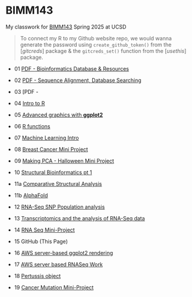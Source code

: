 # BIMM143
My classwork for [BIMM143](https://bioboot.github.io/bimm143_S25/) Spring 2025 at UCSD

> To connect my R to my Github website repo, we would wanna generate the password 
using `create_github_token()` from the [*gitcreds*] package & 
the `gitcreds_set()` function from the [*usethis*] package.

- 01 [PDF - Bioinformatics Database & Resources](https://github.com/GabriellaTan/bimm143_github1/blob/3b2466ee0b7c87b2fe21c3aa827ef4e56ce4d940/Tanoto%20-%20Lab%201%20BIMM143.pdf)

- 02 [PDF - Sequence Alignment, Database Searching](https://github.com/GabriellaTan/bimm143_github1/blob/3b2466ee0b7c87b2fe21c3aa827ef4e56ce4d940/Tanoto%20-%20lab2.pdf)

- 03 [PDF - 

- 04 [Intro to R](https://github.com/GabriellaTan/bimm143_github1/blob/b1d33053d2929dc7b9259a2e853136f2eaeafbc2/Class04/Class4.R)

- 05 [Advanced graphics with **ggplot2**](https://github.com/GabriellaTan/bimm143_github1/tree/main/Class5/Class05.md)

- 06 [R functions](https://github.com/GabriellaTan/bimm143_github1/blob/4fbe7d8e91f9f797d1e0d9011f17bba906bed28d/Class6_wk3/RFunction_Lab.md)

- 07 [Machine Learning Intro](https://github.com/GabriellaTan/bimm143_github1/blob/07af3c140551fdadc84a91db900638cebc01e11c/Class07_Wk4/Class07-Machine_Learning1.md#class-07---machine-learning-pt1)

- 08 [Breast Cancer Mini Project](https://github.com/GabriellaTan/bimm143_github1/blob/0ffd630b47956ac1a53ea913fcca502d4164d435/class08_Wk4_mini_project/Class08_mini_project.md)

- 09 [Making PCA - Halloween Mini Project](https://github.com/GabriellaTan/bimm143_github1/blob/b1d33053d2929dc7b9259a2e853136f2eaeafbc2/Class09/Class9-HalloweenCandy-MiniProject.md)

- 10 [Structural Bioinformatics pt 1](https://github.com/GabriellaTan/bimm143_github1/blob/c825dd796544875261f466d11f718872717169e9/Class%2010/Class10_StructuralBioinformatics.md)

- 11a [Comparative Structural Analysis](https://github.com/GabriellaTan/bimm143_github1/blob/a78f63a4bd4131bc94f3df8c34e86bf114befb53/Class%2010/class11.md)

- 11b [AlphaFold](https://github.com/GabriellaTan/bimm143_github1/blob/c825dd796544875261f466d11f718872717169e9/Class%2010/class11.md)

- 12 [RNA-Seq SNP Population analysis](https://github.com/GabriellaTan/bimm143_github1/blob/af9455017308a91d5b0c61fb7d2727ec5f2d253c/Class%2012/Class12.md)

- 13 [Transcriptomics and the analysis of RNA-Seq data](https://github.com/GabriellaTan/bimm143_github1/blob/2ea53c9c6abdddf1fde1b7f76bd90e12a998e96f/class13/Class13.md)

- 14 [RNA Seq Mini-Project](https://github.com/GabriellaTan/bimm143_github1/blob/3b2466ee0b7c87b2fe21c3aa827ef4e56ce4d940/Class14--RNASeq_mini_project/Class%2014%20-%20RNAseq%20mini%20project.md)

- 15 GitHub (This Page)

- 16 [AWS server-based ggplot2 rendering](https://github.com/GabriellaTan/bimm143_github1/blob/5d5270edabc05cec0747a98feb07e8a20043ea49/class16/R_graphing_hwk_class16.md)

- 17 [AWS server based RNASeq Work](https://github.com/GabriellaTan/bimm143_github1/blob/2ea53c9c6abdddf1fde1b7f76bd90e12a998e96f/class17_AWSpt2/class17_HWK.md)

- 18 [Pertussis object](https://github.com/GabriellaTan/bimm143_github1/blob/0c40461142996fae19739d2e9f668e45dd36f792/Class18_Pertussis_Project/Pertussis_Proj.md) 

- 19 [Cancer Mutation Mini-Project](https://github.com/GabriellaTan/bimm143_github1/blob/5d5270edabc05cec0747a98feb07e8a20043ea49/Tanoto%20-%20lab19%20.pdf)
